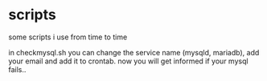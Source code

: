 # scripts
some scripts i use from time to time

in checkmysql.sh you can change the service name (mysqld, mariadb), add your email and add it to crontab.
now you will get informed if your mysql fails..
